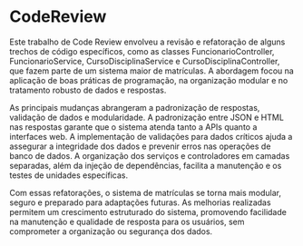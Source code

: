# CodeReview

Este trabalho de Code Review envolveu a revisão e refatoração de alguns trechos de código específicos, como as classes FuncionarioController, FuncionarioService, CursoDisciplinaService e CursoDisciplinaController, que fazem parte de um sistema maior de matrículas. A abordagem focou na aplicação de boas práticas de programação, na organização modular e no tratamento robusto de dados e respostas.

As principais mudanças abrangeram a padronização de respostas, validação de dados e modularidade. A padronização entre JSON e HTML nas respostas garante que o sistema atenda tanto a APIs quanto a interfaces web. A implementação de validações para dados críticos ajuda a assegurar a integridade dos dados e prevenir erros nas operações de banco de dados. A organização dos serviços e controladores em camadas separadas, além da injeção de dependências, facilita a manutenção e os testes de unidades específicas.

Com essas refatorações, o sistema de matrículas se torna mais modular, seguro e preparado para adaptações futuras. As melhorias realizadas permitem um crescimento estruturado do sistema, promovendo facilidade na manutenção e qualidade de resposta para os usuários, sem comprometer a organização ou segurança dos dados.
